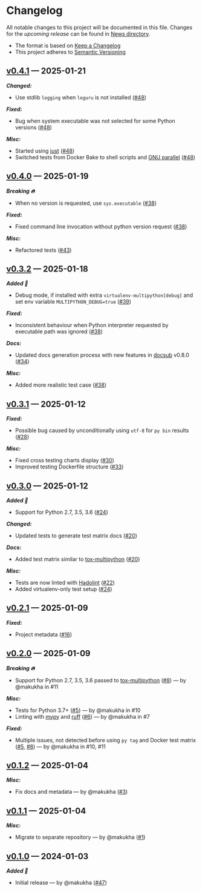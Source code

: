 # Changelog

All notable changes to this project will be documented in this file. Changes for the *upcoming release* can be found in [News directory](https://github.com/makukha/virtualenv-multipython/tree/main/src/NEWS.d).

* The format is based on [Keep a Changelog](https://keepachangelog.com/en/1.0.0/)
* This project adheres to [Semantic Versioning](https://semver.org/spec/v2.0.0.html)

<!-- towncrier release notes start -->

## [v0.4.1](https://github.com/makukha/virtualenv-multipython/releases/tag/v0.4.1) — 2025-01-21

***Changed:***

- Use stdlib `logging` when `loguru` is not installed ([#48](https://github.com/makukha/virtualenv-multipython/issues/48))

***Fixed:***

- Bug when system executable was not selected for some Python versions ([#48](https://github.com/makukha/virtualenv-multipython/issues/48))

***Misc:***

- Started using  [just](https://just.systems) ([#48](https://github.com/makukha/virtualenv-multipython/issues/48))
- Switched tests from Docker Bake to shell scripts and [GNU parallel](https://www.gnu.org/software/parallel) ([#48](https://github.com/makukha/virtualenv-multipython/issues/48))


## [v0.4.0](https://github.com/makukha/virtualenv-multipython/releases/tag/v0.4.0) — 2025-01-19

***Breaking 🔥***

- When no version is requested, use `sys.executable` ([#38](https://github.com/makukha/virtualenv-multipython/issues/38))

***Fixed:***

- Fixed command line invocation without python version request ([#38](https://github.com/makukha/virtualenv-multipython/issues/38))

***Misc:***

- Refactored tests ([#43](https://github.com/makukha/virtualenv-multipython/issues/43))


## [v0.3.2](https://github.com/makukha/virtualenv-multipython/releases/tag/v0.3.2) — 2025-01-18

***Added 🌿***

- Debug mode, if installed with extra `virtualenv-multipython[debug]` and set env variable `MULTIPYTHON_DEBUG=true` ([#39](https://github.com/makukha/virtualenv-multipython/issues/39))

***Fixed:***

- Inconsistent behaviour when Python interpreter requested by executable path was ignored ([#38](https://github.com/makukha/virtualenv-multipython/issues/38))

***Docs:***

- Updated docs generation process with new features in [docsub](https://github.com/makukha/docsub) v0.8.0 ([#34](https://github.com/makukha/virtualenv-multipython/issues/34))

***Misc:***

- Added more realistic test case ([#38](https://github.com/makukha/virtualenv-multipython/issues/38))


## [v0.3.1](https://github.com/makukha/virtualenv-multipython/releases/tag/v0.3.1) — 2025-01-12

***Fixed:***

- Possible bug caused by unconditionally using `utf-8` for `py bin` results ([#28](https://github.com/makukha/virtualenv-multipython/issues/28))

***Misc:***

- Fixed cross testing charts display ([#30](https://github.com/makukha/virtualenv-multipython/issues/30))
- Improved testing Dockerfile structure ([#33](https://github.com/makukha/virtualenv-multipython/issues/33))


## [v0.3.0](https://github.com/makukha/virtualenv-multipython/releases/tag/v0.3.0) — 2025-01-12

***Added 🌿***

- Support for Python 2.7, 3.5, 3.6 ([#24](https://github.com/makukha/virtualenv-multipython/issues/24))

***Changed:***

- Updated tests to generate test matrix docs ([#20](https://github.com/makukha/virtualenv-multipython/issues/20))

***Docs:***

- Added test matrix similar to [tox-multipython](https://github.com/makukha/tox-multipython) ([#20](https://github.com/makukha/virtualenv-multipython/issues/20))

***Misc:***

- Tests are now linted with [Hadolint](https://github.com/hadolint/hadolint) ([#22](https://github.com/makukha/virtualenv-multipython/issues/22))
- Added virtualenv-only test setup ([#24](https://github.com/makukha/virtualenv-multipython/issues/24))


## [v0.2.1](https://github.com/makukha/virtualenv-multipython/releases/tag/v0.2.1) — 2025-01-09

***Fixed:***

- Project metadata ([#16](https://github.com/makukha/virtualenv-multipython/issues/16))


## [v0.2.0](https://github.com/makukha/virtualenv-multipython/releases/tag/v0.2.0) — 2025-01-09

***Breaking 🔥***

- Support for Python 2.7, 3.5, 3.6 passed to [tox-multipython](https://github.com/makukha/tox-multipython) ([#8](https://github.com/makukha/virtualenv-multipython/issues/8)) — by @makukha in #11

***Misc:***

- Tests for Python 3.7+ ([#5](https://github.com/makukha/virtualenv-multipython/issues/5)) — by @makukha in #10
- Linting with [mypy](https://mypy.readthedocs.io) and [ruff](https://docs.astral.sh/ruff) ([#6](https://github.com/makukha/virtualenv-multipython/issues/6)) — by @makukha in #7

***Fixed:***

- Multiple issues, not detected before using `py tag` and Docker test matrix ([#5](https://github.com/makukha/virtualenv-multipython/issues/5), [#8](https://github.com/makukha/virtualenv-multipython/issues/8)) — by @makukha in #10, #11


## [v0.1.2](https://github.com/makukha/virtualenv-multipython/releases/tag/v0.1.2) — 2025-01-04

***Misc:***

- Fix docs and metadata — by @makukha ([#3](https://github.com/makukha/virtualenv-multipython/issues/3))


## [v0.1.1](https://github.com/makukha/virtualenv-multipython/releases/tag/v0.1.1) — 2025-01-04

***Misc:***

- Migrate to separate repository — by @makukha ([#1](https://github.com/makukha/virtualenv-multipython/issues/1))


## [v0.1.0](https://github.com/makukha/docsub/releases/tag/v0.1.0) — 2024-01-03

***Added 🌿***

- Initial release — by @makukha ([#47](https://github.com/makukha/multipython/issues/47))

